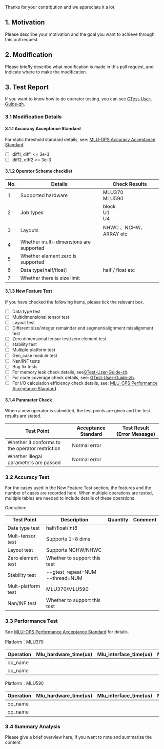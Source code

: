 Thanks for your contribution and we appreciate it a lot. 

## 1. Motivation

Please describe your motivation and the goal you want to achieve through this pull request.

## 2. Modification

Please briefly describe what modification is made in this pull request, and indicate where to make the modification.

## 3. Test Report

If you want to know how to do operator testing, you can see [GTest-User-Guide-zh](../docs/GTest-User-Guide-zh.md).

### 3.1 Modification Details

#### 3.1.1 Accuracy Acceptance Standard

For static threshold standard details, see: [MLU-OPS Accuracy Acceptance Standard](../docs/MLU-OPS-Accuracy-Acceptance-Standard.md).

- [ ] diff1, diff1 <= 3e-3
- [ ] diff2, diff2 <= 3e-3

#### 3.1.2 Operator Scheme checklist

|     No.        |                 Details              |            Check Results             |
|----------------|--------------------------------------|--------------------------------------|
|        1       |Supported hardware                    |             MLU370<br>MLU590         |
|        2       |Job types                             |          block <br> U1 <br> U4       |
|        3       |Layouts                               |          NHWC 、NCHW、ARRAY etc      |
|        4       |Whether multi-dimensions are supported|                                      |
|        5       |Whether element zero is supported     |                                      |
|        6       |Data type(half/float)                 |           half / float etc           |
|        7       |Whether there is size limit           |                                      |

#### 3.1.3 New Feature Test

If you have checked the following items, please tick the relevant box.

- [ ] Data type test
- [ ] Multidimensional tensor test
- [ ] Layout test
- [ ] Different size/integer remainder end segment/alignment misalignment test
- [ ] Zero dimensional tensor test/zero element test
- [ ] stability test
- [ ] Multiple platform test
- [ ] Gen_case module test
- [ ] Nan/INF tests 
- [ ] Bug fix tests
- [ ] For memory leak check details, see[GTest-User-Guide-zh](../docs/GTest-User-Guide-zh.md).
- [ ] For code coverage check details, see: [GTest-User-Guide-zh](../docs/GTest-User-Guide-zh.md).
- [ ] For I/O calculation efficiency check details, see: [MLU-OPS Performance Acceptance Standard](../docs/MLU-OPS-Performance-Acceptance-Standard.md).

#### 3.1.4 Parameter Check

When a new operator is submitted, the test points are given and the test results are stated.

|                   Test Point                    | Acceptance Standard | Test Result (Error Message) |
| ----------------------------------------------- | --------------------| --------------------------- |
| Whether it conforms to the operator restriction |     Normal error    |                             |
| Whether illegal parameters are passed           |     Normal error    |                             |

### 3.2 Accuracy Test

For the cases used in the New Feature Test section, the features and the number of cases are recorded here. When multiple operations are tested, multiple tables are needed to include details of these operations.

Operation:

|Test Point           | Description                      | Quantity |  Comment |
|----------           |----------------------------------|----------|  --------|
|Data type test       |half/float/int8                   |          |          |
|Mult-tensor test     |Supports 1-8 dims                 |          |          |
|Layout test          |Supports NCHW/NHWC                |          |          |
|Zero element test    |Whether to support this test      |          |          |
|Stability test       |--gtest_repeat=NUM<br>--thread=NUM|          |          |
|Mult-platform test   |MLU370/MLU590                     |          |          |
|Nan/INF test         |Whether to support this test      |          |          |

### 3.3 Performance Test

See [MLU-OPS Performance Acceptance Standard](../docs/MLU-OPS-Performance-Acceptance-Standard.md) for details.

Platform：MLU370

|Operation|Mlu_hardware_time(us)|Mlu_interface_time(us)|Mlu_io_efficiency|Mlu_compute_efficiency|Mlu_workwpace_size(Bytes)|Data_type|Shape|
|-------|----|----|-----|----|----|----|-----|
|op_name|    |    |     |    |    |    |     |
|op_name|    |    |     |    |    |    |     |

Platform：MLU590

|Operation|Mlu_hardware_time(us)|Mlu_interface_time(us)|Mlu_io_efficiency|Mlu_compute_efficiency|Mlu_workwpace_size(Bytes)|Data_type|Shape|
|-------|----|----|----|----|----|----|-----|
|op_name|    |    |    |    |    |    |     |
|op_name|    |    |    |    |    |    |     |

### 3.4 Summary Analysis

Please give a brief overview here, if you want to note and summarize the content.
